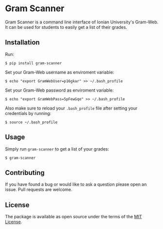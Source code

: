 # Gram Scanner

Gram Scanner is a command line interface of Ionian University's Gram-Web.
It can be used for students to easily get a list of their grades.

## Installation

Run:

    $ pip install gram-scanner

Set your Gram-Web username as enviroment variable:
    
    $ echo "export GramWebUser=p16gkar" >> ~/.bash_profile

Set your Gram-Web password as enviroment variable:

    $ echo "export GramWebPass=5pFewGqe" >> ~/.bash_profile

Also make sure to reload your `.bash_profile` file after setting your credentials by running:
    
    $ source ~/.bash_profile
    
## Usage

Simply run `gram-scanner` to get a list of your grades:
    
    $ gram-scanner


## Contributing

If you have found a bug or would like to ask a question please open an issue.
Pull requests are welcome.

## License

The package is available as open source under the terms of the [MIT License](https://opensource.org/licenses/MIT).
